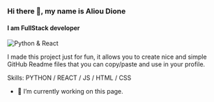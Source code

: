 ### Hi there 👋, my name is Aliou Dione
#### I am FullStack developer
![Python & React](https://arturssmirnovs.github.io/github-profile-readme-generator/images/banner.png)

I made this project just for fun, it allows you to create nice and simple GitHub Readme files that you can copy/paste and use in your profile.

Skills: PYTHON / REACT / JS / HTML / CSS

- 🔭 I’m currently working on this page. 





